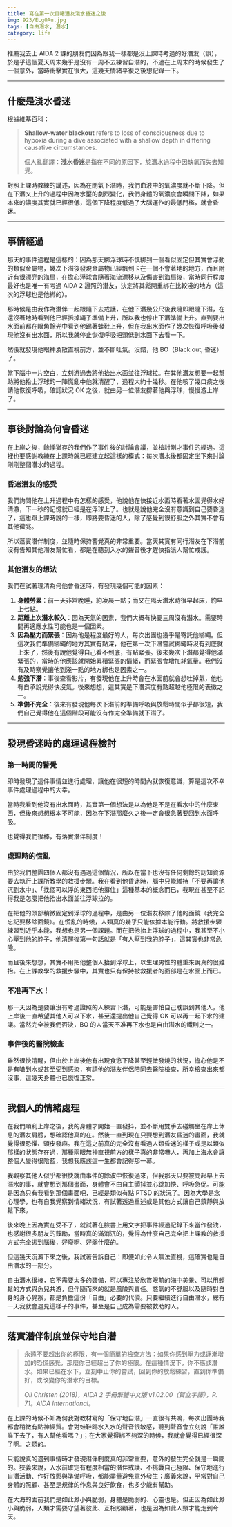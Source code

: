 ```yaml
---
title: 寫在第一次目睹潛友淺水昏迷之後
img: 923/ELgOAu.jpg
tags: [自由潛水, 潛水]
category: life
---
```


推薦我去上 AIDA 2 課的朋友們因為跟我一樣都是沒上課時考過的好潛友（誤），於是乎這個夏天周末幾乎是沒有一周不去練習自潛的，不過在上周末的時候發生了一個意外，當時衝擊實在很大，這幾天情緒平復之後想紀錄一下。

<!--more-->

---

## 什麼是淺水昏迷

根據維基百科：

> **Shallow-water blackout** refers to loss of consciousness due to hypoxia during a dive associated with a shallow depth in differing causative circumstances.
>
> 個人亂翻譯：**淺水昏迷**是指在不同的原因下，於潛水過程中因缺氧而失去知覺。

對照上課時教練的講述，因為在閉氣下潛時，我們血液中的氧濃度就不斷下降。但在下潛又上升的過程中因為水壓的劇烈變化，我們身體的氧濃度會瞬間下降，如果本來的濃度其實就已經很低，這個下降程度低過了大腦運作的最低門檻，就會昏迷。

---

## 事情經過

那天的事件過程是這樣的：因為那天綁浮球時不慎綁到一個看似固定但其實會浮動的類似金屬物，幾次下潛後發現金屬物已經飄到卡在一個不會著地的地方，而且附近有很漂亮的海扇，在擔心浮球會隨著海流漂移以及傷害到海扇後，當時同行程度最好也是唯一有考過 AIDA 2 證照的潛友，決定將其鬆開重綁在比較淺的地方（這次的浮球也是他綁的）。

那時候是由我作為潛伴一起跟隨下去戒護，在他下潛幾公尺後我隨即跟隨下潛，在還沒著地時看到他已經拆掉繩子準備上升，所以我也停止下潛準備上升。直到要出水面前都在眼角餘光中看到他踢著蛙鞋上升，但在我出水面作了幾次恢復呼吸後發現他沒有出水面，所以我就停止恢復呼吸把頭低到水面下去看一下。

然後就發現他眼神渙散直視前方，並不斷吐氣。沒錯，他 BO（Black out, 昏迷）了。

當下腦中一片空白，立刻游過去將他抬出水面並往浮球拉。在其他潛友想要一起幫助將他抬上浮球的一陣慌亂中他就清醒了，過程大約十幾秒。在他咳了幾口痰之後請他恢復呼吸，確認狀況 OK 之後，就由另一位潛友撐著他與浮球，慢慢游上岸了。

---

## 事後討論為何會昏迷

在上岸之後，餘悸猶存的我們作了事件後的討論會議，並檢討剛才事件的經過。這裡也要感謝教練在上課時就已經建立起這樣的模式：每次潛水後都固定坐下來討論剛剛整個潛水的過程。

### 昏迷潛友的感受

我們詢問他在上升過程中有怎樣的感受，他說他在快接近水面時看著水面覺得水好清澈，下一秒的記憶就已經是在浮球上了。也就是說他完全沒有意識到自己要昏迷了，這也跟上課時說的一樣，即將要昏迷的人，除了感覺到很舒服之外其實不會有其他徵兆。

所以落實潛伴制度，並隨時保持警覺真的非常重要。當天其實有同行潛友在下潛前沒有告知其他潛友幫忙看，都是在聽到入水的聲音後才趕快指派人幫忙戒護。

### 其他潛友的想法

我們在試著理清為何他會昏迷時，有發現幾個可能的因素：

1. **身體勞累**：前一天非常晚睡，約凌晨一點；而又在隔天潛水時很早起床，約早上七點。
2. **距離上次潛水較久**：因為天氣的因素，我們大概有快要三周沒有潛水。需要時間再適應水性可能也是一個因素。
3. **因為壓力而緊張**：因為他是程度最好的人，每次出團也幾乎是寄託他綁繩。但這次我們準備綁繩的地方其實有點深，他在第一次下潛嘗試綁繩時沒有到底就上來了，然後有說他覺得自己看不到底，有點緊張。後來幾次下潛都覺得他滿緊張的，當時的他應該就開始累積緊張的情緒，而緊張會增加耗氧量。我們沒有及時察覺讓他到淺一點的地方綁也是因素之一。
4. **勉強下潛**：事後查看影片，有發現他在上升時會在水面前就會想吐掉氣，他也有自承說覺得快沒氣。後來想想，這其實是下潛深度有點超越他極限的表徵之一。
5. **準備不完全**：後來有發現他每次下潛前的準備呼吸與放鬆時間似乎都很短，我們自己覺得他在這個階段可能沒有作完全準備就下潛了。

---

## 發現昏迷時的處理過程檢討

### 第一時間的警覺

即時發現了這件事情並進行處理，讓他在很短的時間內就恢復意識，算是這次不幸事件處理過程中的大幸。

當時我看到他沒有出水面時，其實第一個想法是以為他是不是在看水中的什麼東西，但後來想想根本不可能，因為在下潛那麼久之後一定會很急著要回到水面呼吸。

也覺得我們很棒，有落實潛伴制度！

### 處理時的慌亂

由於我們整團四個人都沒有遇過這個情況，所以在當下也沒有任何剩餘的認知資源要去執行上課所教學的救援步驟。我在看到他昏迷時，腦中只能維持「不要再讓他沉到水中」、「找個可以浮的東西把他撐住」這種基本的概念而已，我現在甚至不記得我是怎麼把他抬出水面並往浮球拉的。

在把他的頭部稍微固定到浮球的過程中，是由另一位潛友移除了他的面鏡（我完全忘記要移除面鏡）。在慌亂的時候，人類真的幾乎只能依據本能行動。將救援步驟練習到近乎本能，我想也是另一個課題。而在把他抬上浮球的過程中，我甚至不小心壓到他的脖子，他清醒後第一句話就是「有人壓到我的脖子」，這其實也非常危險。

而且後來想想，其實不用把他整個人抬到浮球上，以生理男性的體重來說真的很難抬。在上課教學的救援步驟中，其實也只有保持被救援者的面部是在水面上而已。

### 不准再下水！

那一天因為是要讓沒有考過證照的人練習下潛，可能是害怕自己耽誤到其他人，他上岸後一直希望其他人可以下水，甚至還提出他自己覺得 OK 可以再一起下水的建議。當然完全被我們否決，BO 的人當天不准再下水也是自由潛水的鐵則之一。

### 事件後的醫院檢查

雖然很快清醒，但由於上岸後他有出現食慾下降甚至輕微發燒的狀況，擔心他是不是有嗆到水或甚至受到感染，有請他的潛友伴侶陪同去醫院檢查，所幸檢查出來都沒事，這幾天身體也已恢復正常。

---

## 我個人的情緒處理

在我們順利上岸之後，我的身體才開始一直發抖，並不斷用雙手去碰觸坐在岸上休息的潛友肩膀，想確認他真的在。然後一直到現在只要想到潛友昏迷的畫面，我就覺得很恐懼、頭皮發麻。我在這之前真的完全沒有看過人類昏迷的樣子或是以類似那樣的狀態存在過，那種兩眼無神直視前方的樣子真的非常嚇人，再加上海水會讓整個人變得很陰藍，我想我應該這一生都會記得那一幕。

我觀察其他人似乎都很快就由事件的餘波中恢復過來，但我那天只要被問起早上去潛水的事，就會想到那個畫面，身體會不由自主顫抖並心跳加快、呼吸急促。可能是因為只有我看到那個畫面吧，已經是類似有點 PTSD 的狀況了。因為大學是念心理學，也有自我覺察到情緒狀況，有試著透過重述或是其他方式讓自己鎮靜與放鬆下來。

後來晚上因為實在受不了，就試著在臉書上用文字把事件經過記錄下來當作發洩，也感謝很多朋友的鼓勵，當時真的滿消沉的，覺得為什麼自己完全把上課教的救援方式完全拋到腦後，好廢啊、好弱什麼的。

但這幾天沉澱下來之後，我試著告訴自己：即便如此令人無法直視，這確實也是自由潛水的一部分。

自由潛水很棒，它不需要太多的裝備，可以專注於欣賞眼前的海中美景、可以用輕鬆的方式與魚兒共游，但伴隨而來的就是風險與責任。憋氣的不舒服以及隨時對自身的身心覺察，都是負擔這份「自由」必要的代價。只要繼續進行自由潛水，總有一天我就會遇見這樣子的事件，甚至是自己成為需要被救助的人。

---

## 落實潛伴制度並保守地自潛

> 永遠不要超出你的極限，有一個簡單的檢查方法：如果你感到壓力或逐漸增加的恐慌感覺，那麼你已經超出了你的極限。在這種情況下，你不應該潛水。如果已經在水下，立刻中止你的嘗試，回到你的放鬆練習，直到你準備好，或改變你的潛水的目標。
>
> _Oli Christen (2018)，AIDA 2 手冊繁體中文版 v1.02.00（賀立宇譯），P. 71。AIDA International。_

在上課的時候不知為何我對教材寫的「保守地自潛」一直很有共鳴，每次出團時我都會稍微有點神經質。會對蛙鞋踢水入水的聲音很敏感，聽到聲音會立刻說「誰誰誰下去了，有人幫他看嗎？」；在大家覺得綁不夠深的時候，我就會覺得已經很深了啊。之類的。

只能說真的遇到事情時才發現潛伴制度真的非常重要，意外的發生完全就是一瞬間的。狹義來說，入水前確定有程度相當的潛伴戒護、不挑戰自己極限、保守地進行自潛活動、作好放鬆與準備呼吸，都能盡量避免意外發生；廣義來說，平常對自己身體的照顧、甚至是規律的作息與良好飲食，也多少能有幫助。

在大海的面前我們是如此渺小與脆弱，身體是脆弱的、心靈也是。但正因為如此渺小與脆弱，人類才需要守望著彼此、互相照顧著，也是因為如此人類才能走到今天。
